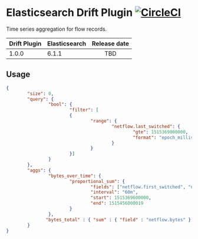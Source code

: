 # Elasticsearch Drift Plugin  [![CircleCI](https://circleci.com/gh/OpenNMS/elasticsearch-drift-plugin.svg?style=svg)](https://circleci.com/gh/OpenNMS/elasticsearch-drift-plugin)

Time series aggregation for flow records.

|   Drift Plugin  | Elasticsearch     | Release date |
|-----------------|-------------------|:------------:|
| 1.0.0           | 6.1.1             |  TBD         |


## Usage

```json
{
        "size": 0,
        "query": {
                "bool": {
                        "filter": [
                        {
                                "range": {
                                        "netflow.last_switched": {
                                                "gte": 1515369000000,
                                                "format": "epoch_millis"
                                        }
                                }
                        }]
                }
        },
        "aggs": {
                "bytes_over_time": {
                        "proportional_sum": {
                                "fields": ["netflow.first_switched", "netflow.last_switched", "netflow.bytes"],
                                "interval": "60m",
                                "start": 1515369600000,
                                "end": 1515456000019
                        }
                },
               "bytes_total" : { "sum" : { "field" : "netflow.bytes" } }
        }
}
```
